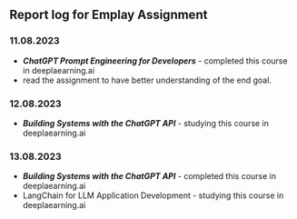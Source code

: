 
## Report log for Emplay Assignment
### 11.08.2023
- __*ChatGPT Prompt Engineering for Developers*__ - completed this course in deeplaearning.ai 
- read the assignment to have better understanding of the end goal. 

### 12.08.2023
- __*Building Systems with the ChatGPT API*__ - studying this course in deeplaearning.ai 

### 13.08.2023
- __*Building Systems with the ChatGPT API*__ - completed this course in deeplaearning.ai 
- LangChain for LLM Application Development - studying this course in deeplaearning.ai 


